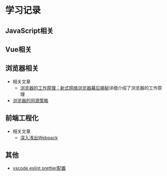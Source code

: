 # 学习记录

## JavaScript相关

## Vue相关

## 浏览器相关
- 相关文章
  - [浏览器的工作原理：新式网络浏览器幕后揭秘](https://www.html5rocks.com/zh/tutorials/internals/howbrowserswork/)详细介绍了浏览器的工作原理
- [浏览器的同源策略](https://github.com/noPnoG/blog/blob/main/articles/%E6%B5%8F%E8%A7%88%E5%99%A8/%E6%B5%8F%E8%A7%88%E5%99%A8%E7%9A%84%E5%90%8C%E6%BA%90%E7%AD%96%E7%95%A5.md)
## 前端工程化
- 相关文章
    - [深入浅出Webpack](http://webpack.wuhaolin.cn/)
## 其他

-  [vscode eslint prettier配置](https://github.com/noPnoG/blog/blob/main/articles/%E5%B7%A5%E7%A8%8B%E5%8C%96/eslint.md)

